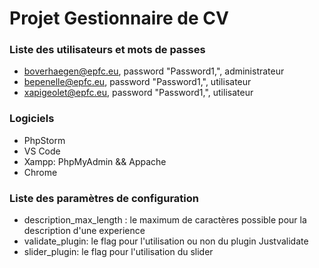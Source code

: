 # Projet Gestionnaire de CV

### Liste des utilisateurs et mots de passes

  * boverhaegen@epfc.eu, password "Password1,", administrateur
  * bepenelle@epfc.eu, password "Password1,", utilisateur
  * xapigeolet@epfc.eu, password "Password1,", utilisateur

### Logiciels

* PhpStorm
* VS Code
* Xampp: PhpMyAdmin && Appache
* Chrome

### Liste des paramètres de configuration
- description_max_length : le maximum de caractères possible pour la description d'une experience
- validate_plugin: le flag pour l'utilisation ou non du plugin Justvalidate
- slider_plugin: le flag pour l'utilisation du slider 


